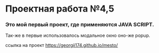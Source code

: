 # Проектная работа №4,5

### Это мой первый проект, где применяются JAVA SCRIPT.

Так-же в первые использовалось модальное окно оно-же popup.

ссылка на проект https://georgii174.github.io/mesto/


